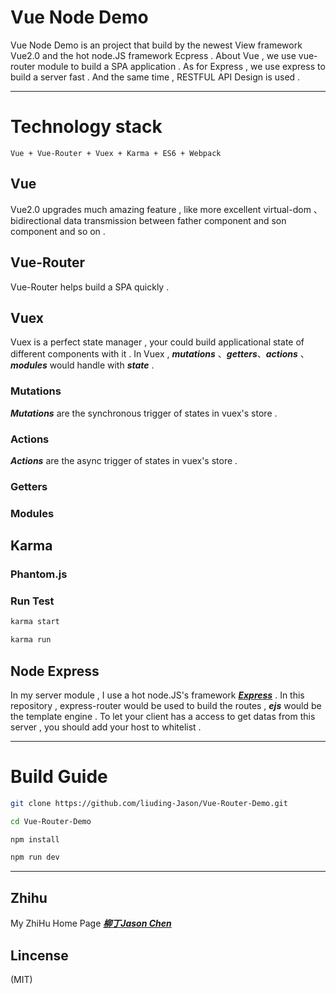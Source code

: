 
# Vue Node Demo
	
Vue Node Demo is an project that build by the newest View framework Vue2.0 and the hot node.JS
framework Ecpress . About Vue , we use vue-router module to build a SPA application . As for
Express , we use express to build a server fast . And the same time , RESTFUL API Design is 
used .

***

# Technology stack
	
	Vue + Vue-Router + Vuex + Karma + ES6 + Webpack

## Vue 
	
Vue2.0 upgrades much amazing feature , like more excellent virtual-dom 、 bidirectional 
data transmission between father component and son component and so on .  

## Vue-Router

Vue-Router helps build a SPA quickly . 

## Vuex 

Vuex is a perfect state manager , your could build applicational state of different components
with it . In Vuex , ***mutations*** 、***getters***、***actions*** 、***modules*** would 
handle with ***state*** . 

### Mutations
***Mutations*** are the synchronous trigger of states in vuex's store . 

### Actions
***Actions*** are the async trigger of states in vuex's store .

### Getters

### Modules

## Karma 

### Phantom.js

### Run Test

```bash
karma start
```

```bash
karma run
```

## Node Express 

In my server module , I use a hot node.JS's framework ***[Express](https://github.com/liuding-Jason/express)*** . In this repository , express-router would be used to build the routes , ***ejs*** would be the template engine . To let your client has a access to get datas from this server , you should add your host to whitelist . 


***

# Build Guide

```bash
git clone https://github.com/liuding-Jason/Vue-Router-Demo.git

cd Vue-Router-Demo

npm install 

npm run dev

```

***

## Zhihu

My ZhiHu Home Page ***[柳丁Jason Chen](https://www.zhihu.com/people/liu-ding-jasonchen)*** 

## Lincense
(MIT)
